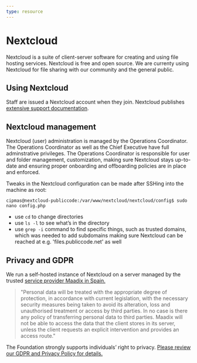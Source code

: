 ```yaml
---
type: resource
---
```


# Nextcloud

Nextcloud is a suite of client-server software for creating and using file hosting services. Nextcloud is free and open source. We are currenty using Nextcloud for file sharing with our community and the general public.

## Using Nextcloud

Staff are issued a Nextcloud account when they join. Nextcloud publishes [extensive support documentation](https://docs.nextcloud.com/).

## Nextcloud management

Nextcloud (user) administration is managed by the Operations Coordinator. The Operations Coordinator as well as the Chief Executive have full adminstrative privileges. The Operations Coordinator is responsible for user and folder management, customization, making sure Nextcloud stays up-to-date and ensuring proper onboarding and offboarding policies are in place and enforced.

Tweaks in the Nextcloud configuration can be made after SSHing into the machine as root:

`cipmas@nextcloud-publiccode:/var/www/nextcloud/nextcloud/config$ sudo nano config.php`

* use `cd` to change directories
* use `ls -l` to see what’s in the directory
* use `grep -i` command to find specific things, such as trusted domains, which was needed to add subdomains making sure Nextcloud can be reached at e.g. 'files.publiccode.net' as well

## Privacy and GDPR

We run a self-hosted instance of Nextcloud on a server managed by the trusted [service provider Maadix in Spain.](https://maadix.net/en/terms-conditions)

> "Personal data will be treated with the appropriate degree of protection, in accordance with current legislation, with the necessary security measures being taken to avoid its alteration, loss and unauthorised treatment or access by third parties. In no case is there any policy of transferring personal data to third parties. Maadix will not be able to access the data that the client stores in its server, unless the client requests an explicit intervention and provides an access route."

The Foundation strongly supports individuals’ right to privacy. [Please review our GDPR and Privacy Policy for details.](https://about.publiccode.net/organization/privacy.html)
